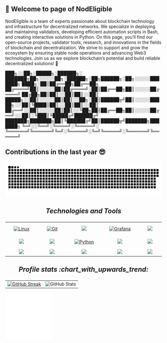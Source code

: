 ## 👋 Welcome to page of NodEligible

NodEligible is a team of experts passionate about blockchain technology and infrastructure for decentralized networks. We specialize in deploying and maintaining validators, developing efficient automation scripts in Bash, and creating interactive solutions in Python.
On this page, you’ll find our open-source projects, validator tools, research, and innovations in the fields of blockchain and decentralization. We strive to support and grow the ecosystem by ensuring stable node operations and advancing Web3 technologies.
Join us as we explore blockchain’s potential and build reliable decentralized solutions! :muscle:

  ███╗░░██╗░█████╗░██████╗░  ███████╗██╗░░░░░██╗░██████╗░██╗██████╗░██╗░░░░░███████╗
  ████╗░██║██╔══██╗██╔══██╗  ██╔════╝██║░░░░░██║██╔════╝░██║██╔══██╗██║░░░░░██╔════╝
  ██╔██╗██║██║░░██║██║░░██║  █████╗░░██║░░░░░██║██║░░██╗░██║██████╦╝██║░░░░░█████╗░░
  ██║╚████║██║░░██║██║░░██║  ██╔══╝░░██║░░░░░██║██║░░╚██╗██║██╔══██╗██║░░░░░██╔══╝░░
  ██║░╚███║╚█████╔╝██████╔╝  ███████╗███████╗██║╚██████╔╝██║██████╦╝███████╗███████╗
  ╚═╝░░╚══╝░╚════╝░╚═════╝░  ╚══════╝╚══════╝╚═╝░╚═════╝░╚═╝╚═════╝░╚══════╝╚══════╝

## Сontributions in the last year :sunglasses:

###

<p align="center">
 <img width="880" src="assets/github-snake.svg" alt="snake"/>
</p>

###

<h2 align='center'><i>Technologies and Tools</i></h2>

###

<table width="100%">
<tr>
    <td align='center' width="190">
        <a href="https://www.linux.org/pages/download/" target="_blank">
            <img style="margin: 10px" src="https://profilinator.rishav.dev/skills-assets/linux-original.svg" 
                 alt="Linux" height="50" />
        </a>
    </td>
    <td align='center' width="190">
        <a href="https://github.com/" target="_blank">
            <img style="margin: 10px" src="https://profilinator.rishav.dev/skills-assets/git-scm-icon.svg" alt="Git" height="50" />
        </a>
    </td>
    <td align='center' width="190">
        <a href="https://www.gnu.org/software/bash/" target="_blank">
            <img src="https://www.vectorlogo.zone/logos/gnu_bash/gnu_bash-official.svg">
        </a>
    </td>
    <td align='center' width="190">
        <a href="https://grafana.com/" target="_blank">
            <img style="margin: 10px" src="https://profilinator.rishav.dev/skills-assets/grafana.png" alt="Grafana" height="50" />
        </a>
    </td>
    <td align='center' width="190">
        <a href="https://curl.se/" target="_blank">
            <img src="https://www.vectorlogo.zone/logos/curl_haxx/curl_haxx-ar21.svg">
        </a>
    </td>
</tr>
<tr>
    <td align='center' width="190">
        <a href="https://go.dev/" target="_blank">
            <img src="https://www.vectorlogo.zone/logos/golang/golang-official.svg" width="110">
        </a>
    </td>
    <td align='center' width="190">
        <a href="https://www.rust-lang.org/" target="_blank">
            <img src="https://www.vectorlogo.zone/logos/rust-lang/rust-lang-official.svg">
        </a>
    </td>
    <td align='center' width="190">
        <a href="https://www.python.org/" target="_blank">
            <img style="margin: 10px" src="https://profilinator.rishav.dev/skills-assets/python-original.svg" alt="Python" height="50" />
        </a>
    </td>
    <td align='center' width="190">
        <a href="https://www.termius.com/" target="_blank">
            <img src="https://raw.githubusercontent.com/PapirusDevelopmentTeam/papirus-icon-theme/master/Papirus/64x64/apps/termius-app.svg">
        </a>
    </td>
    <td align='center' width="190">
        <a href="https://www.docker.com/" target="_blank">
            <img src="https://www.vectorlogo.zone/logos/docker/docker-icon.svg">
        </a>
    </td>
</tr>
<tr>
    <td align='center' width="190">
        <a href="https://prometheus.io/" target="_blank">
            <img src="https://www.vectorlogo.zone/logos/prometheusio/prometheusio-ar21.svg">
        </a>
    </td>
    <td align='center' width="190">
        <a href="https://ubuntu.com/" target="_blank">
            <img src="https://www.vectorlogo.zone/logos/ubuntu/ubuntu-ar21.svg">
        </a>
    </td>
    <td align='center' width="190">
        <a href="https://nodejs.org/" target="_blank">
            <img src="https://www.vectorlogo.zone/logos/nodejs/nodejs-ar21.svg">
        </a>
    </td>
    <td align='center' width="190">
        <a href="https://www.openssl.org/" target="_blank">
            <img src="https://www.vectorlogo.zone/logos/openssl/openssl-ar21.svg">
        </a>
    </td>
    <td align='center' width="190">
        <a href="https://contabo.com/" target="_blank">
            <img src="https://cdn.european-alternatives.eu/productLogo/117245d4-f94b-415d-857f-1357bb258337/contabo-logo.svg">
        </a>
    </td>
</tr>
</table>


###

<h2 align='center'><i>Profile stats :chart_with_upwards_trend:</i></h2>

###

<table>
  <tr>
    <td>
      <a href="https://git.io/streak-stats">
        <img src="https://github-readme-streak-stats.herokuapp.com?user=NodEligible&theme=sunset-gradient&card_width=420&card_height=194" alt="GitHub Streak"/>
      </a>
    </td>
    <td>
      <img src="https://github-readme-stats.vercel.app/api?username=NodEligible&theme=ambient_gradient&show_icons=true" alt="GitHub Stats"/>
    </td>
  </tr>
</table>

![Lottie Animation](https://raw.githubusercontent.com/NodEligible/NodEligible/main/animation/Animation_1738371526932.gif)


